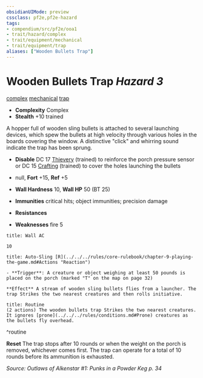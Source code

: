 ```yaml
---
obsidianUIMode: preview
cssclass: pf2e,pf2e-hazard
tags:
- compendium/src/pf2e/ooa1
- trait/hazard/complex
- trait/equipment/mechanical
- trait/equipment/trap
aliases: ["Wooden Bullets Trap"]
---
```

# Wooden Bullets Trap *Hazard 3*  
[complex](complex.md)  [mechanical](mechanical.md)  [trap](trap.md)  

- **Complexity** Complex
- **Stealth** +10 trained  

A hopper full of wooden sling bullets is attached to several launching devices, which spew the bullets at high velocity through various holes in the boards covering the window. A distinctive "click" and whirring sound indicate the trap has been sprung.

- **Disable** DC 17 [Thievery](../../skills.md#Thievery) (trained) to reinforce the porch pressure sensor or DC 15 [Crafting](../../skills.md#Crafting) (trained) to cover the holes launching the bullets  

- null, **Fort** +15, **Ref** +5
- **Wall  Hardness** 10, **Wall  HP** 50 (BT 25)
- **Immunities** critical hits; object immunities; precision damage
- **Resistances** 
- **Weaknesses** fire 5
     
```ad-embed-ability
title: Wall AC

10
```
```ad-embed-ability
title: Auto-Sling [R](../../../rules/core-rulebook/chapter-9-playing-the-game.md#Actions "Reaction")

- **Trigger**: A creature or object weighing at least 50 pounds is placed on the porch (marked "T" on the map on page 32)

**Effect** A stream of wooden sling bullets flies from a launcher. The trap Strikes the two nearest creatures and then rolls initiative.
```

```ad-pf2-summary
title: Routine
(2 actions) The wooden bullets trap Strikes the two nearest creatures. It ignores [prone](../../../rules/conditions.md#Prone) creatures as the bullets fly overhead.
```
^routine

**Reset** The trap stops after 10 rounds or when the weight on the porch is removed, whichever comes first. The trap can operate for a total of 10 rounds before its ammunition is exhausted.  

*Source: Outlaws of Alkenstar #1: Punks in a Powder Keg p. 34*
